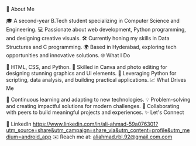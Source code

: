 🌟 About Me

🎓 A second-year B.Tech student specializing in Computer Science and Engineering.
💻 Passionate about web development, Python programming, and designing creative visuals.
🛠️ Currently honing my skills in Data Structures and C programming.
🌍 Based in Hyderabad, exploring tech opportunities and innovative solutions.
🌐 What I Do

🚀  HTML, CSS, and Python.
🎨 Skilled in Canva and photo editing for designing stunning graphics and UI elements.
🐍 Leveraging Python for scripting, data analysis, and building practical applications.
📈 What Drives Me

🌱 Continuous learning and adapting to new technologies.
💡 Problem-solving and creating impactful solutions for modern challenges.
🤝 Collaborating with peers to build meaningful projects and experiences.
✨ Let's Connect

💼 LinkedIn https://www.linkedin.com/in/ali-ahmad-59a076301?utm_source=share&utm_campaign=share_via&utm_content=profile&utm_medium=android_app
✉️ Reach me at: aliahmad.rbl.92@gmail.com.com

<!---
aliahmad92/aliahmad92 is a ✨ special ✨ repository because its `README.md` (this file) appears on your GitHub profile.
You can click the Preview link to take a look at your changes.
--->
